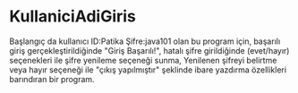 # KullaniciAdiGiris
 Başlangıç da kullanıcı ID:Patika Şifre:java101 olan bu program için,
 başarılı giriş gerçekleştirildiğinde "Giriş Başarılı!",
 hatalı şifre girildiğinde (evet/hayır) seçenekleri ile şifre yenileme seçeneği sunma,
 Yenilenen şifreyi belirtme veya hayır seçeneği ile "çıkış yapılmıştır" şeklinde ibare yazdırma özellikleri barındıran bir program.
